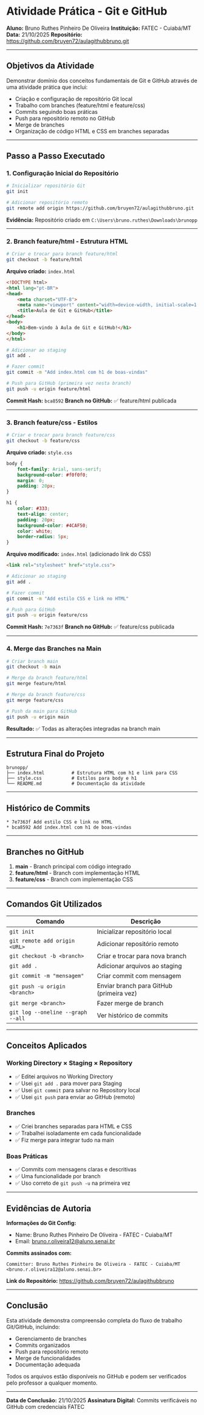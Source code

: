 # Atividade Prática - Git e GitHub

**Aluno:** Bruno Ruthes Pinheiro De Oliveira
**Instituição:** FATEC - Cuiabá/MT
**Data:** 21/10/2025
**Repositório:** https://github.com/bruyen72/aulagithubbruno.git

---

## Objetivos da Atividade

Demonstrar domínio dos conceitos fundamentais de Git e GitHub através de uma atividade prática que inclui:

- Criação e configuração de repositório Git local
- Trabalho com branches (feature/html e feature/css)
- Commits seguindo boas práticas
- Push para repositório remoto no GitHub
- Merge de branches
- Organização de código HTML e CSS em branches separadas

---

## Passo a Passo Executado

### 1. Configuração Inicial do Repositório

```bash
# Inicializar repositório Git
git init

# Adicionar repositório remoto
git remote add origin https://github.com/bruyen72/aulagithubbruno.git
```

**Evidência:** Repositório criado em `C:\Users\bruno.ruthes\Downloads\brunopp`

---

### 2. Branch feature/html - Estrutura HTML

```bash
# Criar e trocar para branch feature/html
git checkout -b feature/html
```

**Arquivo criado:** `index.html`

```html
<!DOCTYPE html>
<html lang="pt-BR">
<head>
    <meta charset="UTF-8">
    <meta name="viewport" content="width=device-width, initial-scale=1.0">
    <title>Aula de Git e GitHub</title>
</head>
<body>
    <h1>Bem-vindo à Aula de Git e GitHub!</h1>
</body>
</html>
```

```bash
# Adicionar ao staging
git add .

# Fazer commit
git commit -m "Add index.html com h1 de boas-vindas"

# Push para GitHub (primeira vez nesta branch)
git push -u origin feature/html
```

**Commit Hash:** `bca8592`
**Branch no GitHub:** ✅ feature/html publicada

---

### 3. Branch feature/css - Estilos

```bash
# Criar e trocar para branch feature/css
git checkout -b feature/css
```

**Arquivo criado:** `style.css`

```css
body {
    font-family: Arial, sans-serif;
    background-color: #f0f0f0;
    margin: 0;
    padding: 20px;
}

h1 {
    color: #333;
    text-align: center;
    padding: 20px;
    background-color: #4CAF50;
    color: white;
    border-radius: 5px;
}
```

**Arquivo modificado:** `index.html` (adicionado link do CSS)

```html
<link rel="stylesheet" href="style.css">
```

```bash
# Adicionar ao staging
git add .

# Fazer commit
git commit -m "Add estilo CSS e link no HTML"

# Push para GitHub
git push -u origin feature/css
```

**Commit Hash:** `7e7363f`
**Branch no GitHub:** ✅ feature/css publicada

---

### 4. Merge das Branches na Main

```bash
# Criar branch main
git checkout -b main

# Merge da branch feature/html
git merge feature/html

# Merge da branch feature/css
git merge feature/css

# Push da main para GitHub
git push -u origin main
```

**Resultado:** ✅ Todas as alterações integradas na branch main

---

## Estrutura Final do Projeto

```
brunopp/
├── index.html          # Estrutura HTML com h1 e link para CSS
├── style.css           # Estilos para body e h1
└── README.md           # Documentação da atividade
```

---

## Histórico de Commits

```
* 7e7363f Add estilo CSS e link no HTML
* bca8592 Add index.html com h1 de boas-vindas
```

---

## Branches no GitHub

1. **main** - Branch principal com código integrado
2. **feature/html** - Branch com implementação HTML
3. **feature/css** - Branch com implementação CSS

---

## Comandos Git Utilizados

| Comando | Descrição |
|---------|-----------|
| `git init` | Inicializar repositório local |
| `git remote add origin <URL>` | Adicionar repositório remoto |
| `git checkout -b <branch>` | Criar e trocar para nova branch |
| `git add .` | Adicionar arquivos ao staging |
| `git commit -m "mensagem"` | Criar commit com mensagem |
| `git push -u origin <branch>` | Enviar branch para GitHub (primeira vez) |
| `git merge <branch>` | Fazer merge de branch |
| `git log --oneline --graph --all` | Ver histórico de commits |

---

## Conceitos Aplicados

### Working Directory × Staging × Repository
- ✅ Editei arquivos no Working Directory
- ✅ Usei `git add .` para mover para Staging
- ✅ Usei `git commit` para salvar no Repository local
- ✅ Usei `git push` para enviar ao GitHub (remoto)

### Branches
- ✅ Criei branches separadas para HTML e CSS
- ✅ Trabalhei isoladamente em cada funcionalidade
- ✅ Fiz merge para integrar tudo na main

### Boas Práticas
- ✅ Commits com mensagens claras e descritivas
- ✅ Uma funcionalidade por branch
- ✅ Uso correto de `git push -u` na primeira vez

---

## Evidências de Autoria

**Informações do Git Config:**
- Name: Bruno Ruthes Pinheiro De Oliveira - FATEC - Cuiaba/MT
- Email: bruno.r.oliveira12@aluno.senai.br

**Commits assinados com:**
```
Committer: Bruno Ruthes Pinheiro De Oliveira - FATEC - Cuiaba/MT <bruno.r.oliveira12@aluno.senai.br>
```

**Link do Repositório:** https://github.com/bruyen72/aulagithubbruno

---

## Conclusão

Esta atividade demonstra compreensão completa do fluxo de trabalho Git/GitHub, incluindo:
- Gerenciamento de branches
- Commits organizados
- Push para repositório remoto
- Merge de funcionalidades
- Documentação adequada

Todos os arquivos estão disponíveis no GitHub e podem ser verificados pelo professor a qualquer momento.

---

**Data de Conclusão:** 21/10/2025
**Assinatura Digital:** Commits verificáveis no GitHub com credenciais FATEC
